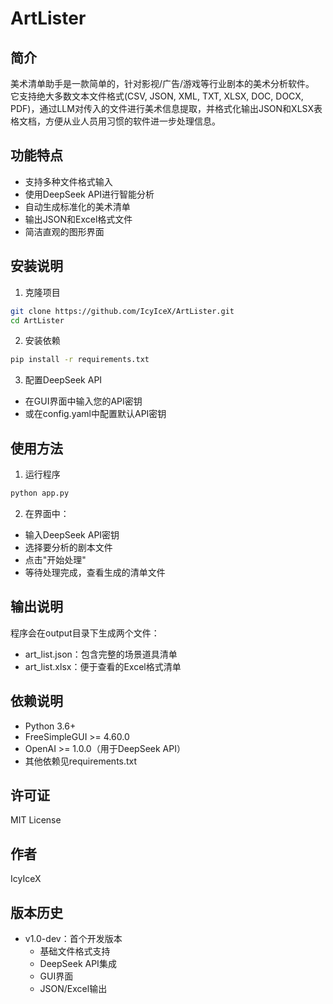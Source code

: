 # ArtLister

## 简介

美术清单助手是一款简单的，针对影视/广告/游戏等行业剧本的美术分析软件。
它支持绝大多数文本文件格式(CSV, JSON, XML, TXT, XLSX, DOC, DOCX, PDF)，通过LLM对传入的文件进行美术信息提取，并格式化输出JSON和XLSX表格文档，方便从业人员用习惯的软件进一步处理信息。

## 功能特点

- 支持多种文件格式输入
- 使用DeepSeek API进行智能分析
- 自动生成标准化的美术清单
- 输出JSON和Excel格式文件
- 简洁直观的图形界面

## 安装说明

1. 克隆项目
```bash
git clone https://github.com/IcyIceX/ArtLister.git
cd ArtLister
```

2. 安装依赖
```bash
pip install -r requirements.txt
```

3. 配置DeepSeek API
- 在GUI界面中输入您的API密钥
- 或在config.yaml中配置默认API密钥

## 使用方法

1. 运行程序
```bash
python app.py
```

2. 在界面中：
- 输入DeepSeek API密钥
- 选择要分析的剧本文件
- 点击"开始处理"
- 等待处理完成，查看生成的清单文件

## 输出说明

程序会在output目录下生成两个文件：
- art_list.json：包含完整的场景道具清单
- art_list.xlsx：便于查看的Excel格式清单

## 依赖说明

- Python 3.6+
- FreeSimpleGUI >= 4.60.0
- OpenAI >= 1.0.0（用于DeepSeek API）
- 其他依赖见requirements.txt

## 许可证

MIT License

## 作者

IcyIceX

## 版本历史

- v1.0-dev：首个开发版本
  - 基础文件格式支持
  - DeepSeek API集成
  - GUI界面
  - JSON/Excel输出
